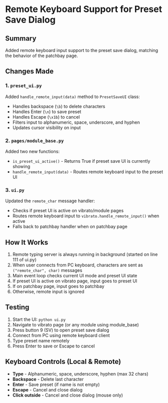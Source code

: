 # Remote Keyboard Support for Preset Save Dialog

## Summary
Added remote keyboard input support to the preset save dialog, matching the behavior of the patchbay page.

## Changes Made

### 1. `preset_ui.py`
Added `handle_remote_input(data)` method to `PresetSaveUI` class:
- Handles backspace (`\b`) to delete characters
- Handles Enter (`\n`) to save preset
- Handles Escape (`\x1b`) to cancel
- Filters input to alphanumeric, space, underscore, and hyphen
- Updates cursor visibility on input

### 2. `pages/module_base.py`
Added two new functions:
- `is_preset_ui_active()` - Returns True if preset save UI is currently showing
- `handle_remote_input(data)` - Routes remote keyboard input to the preset UI

### 3. `ui.py`
Updated the `remote_char` message handler:
- Checks if preset UI is active on vibrato/module pages
- Routes remote keyboard input to `vibrato.handle_remote_input()` when active
- Falls back to patchbay handler when on patchbay page

## How It Works

1. Remote typing server is always running in background (started on line 111 of ui.py)
2. When user connects from PC keyboard, characters are sent as `("remote_char", char)` messages
3. Main event loop checks current UI mode and preset UI state
4. If preset UI is active on vibrato page, input goes to preset UI
5. If on patchbay page, input goes to patchbay
6. Otherwise, remote input is ignored

## Testing

1. Start the UI: `python ui.py`
2. Navigate to vibrato page (or any module using module_base)
3. Press button 9 (SV) to open preset save dialog
4. Connect from PC using remote keyboard client
5. Type preset name remotely
6. Press Enter to save or Escape to cancel

## Keyboard Controls (Local & Remote)

- **Type** - Alphanumeric, space, underscore, hyphen (max 32 chars)
- **Backspace** - Delete last character
- **Enter** - Save preset (if name is not empty)
- **Escape** - Cancel and close dialog
- **Click outside** - Cancel and close dialog (mouse only)
